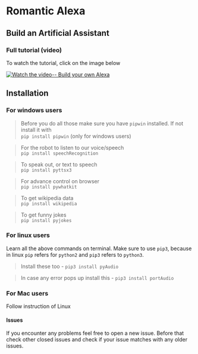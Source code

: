 # Romantic Alexa  
  
  
## Build an Artificial Assistant

### Full tutorial (video)
To watch the tutorial, click on the image below

[![Watch the video-- Build your own Alexa](https://img.youtube.com/vi/AWvsXxDtEkU/0.jpg)](https://www.youtube.com/watch?v=AWvsXxDtEkU "Build your own Alexa")
  
## Installation
### For windows users
  
> Before you do all those make sure you have `pipwin` installed. If not install it with  
`pip install pipwin` (only for windows users)
  
> For the robot to listen to our voice/speech  
`pip install speechRecognition`
  
> To speak out, or text to speech  
`pip install pyttsx3`
  
> For advance control on browser  
`pip install pywhatkit`
  
> To get wikipedia data  
`pip install wikipedia`
  
> To get funny jokes  
`pip install pyjokes`
  
  
### For linux users
Learn all the above commands on terminal. Make sure to use `pip3`, because in linux `pip` refers for `python2` and `pip3` refers to `python3`.
> Install these too - 
`pip3 install pyAudio`

> In case any error pops up install this -
`pip3 install portAudio`
  
### For Mac users
Follow instruction of Linux  
  

#### Issues
If you encounter any problems feel free to open a new issue. Before that check other closed issues and check if your issue matches with any older issues.
